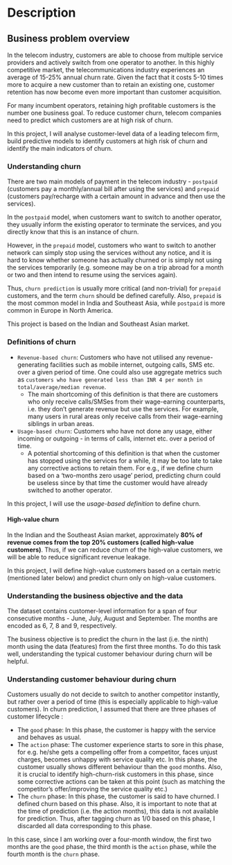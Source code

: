 # Description

## Business problem overview
In the telecom industry, customers are able to choose from multiple service providers and actively switch from one operator to another. In this highly competitive market, the telecommunications industry experiences an average of 15-25% annual churn rate. Given the fact that it costs 5-10 times more to acquire a new customer than to retain an existing one, customer retention has now become even more important than customer acquisition.

For many incumbent operators, retaining high profitable customers is the number one business goal. To reduce customer churn, telecom companies need to predict which customers are at high risk of churn.

In this project, I will analyse customer-level data of a leading telecom firm, build predictive models to identify customers at high risk of churn and identify the main indicators of churn.

### Understanding churn

There are two main models of payment in the telecom industry - `postpaid` (customers pay a monthly/annual bill after using the services) and `prepaid` (customers pay/recharge with a certain amount in advance and then use the services).

In the `postpaid` model, when customers want to switch to another operator, they usually inform the existing operator to terminate the services, and you directly know that this is an instance of churn.

However, in the `prepaid` model, customers who want to switch to another network can simply stop using the services without any notice, and it is hard to know whether someone has actually churned or is simply not using the services temporarily (e.g. someone may be on a trip abroad for a month or two and then intend to resume using the services again).

Thus, `churn prediction` is usually more critical (and non-trivial) for `prepaid` customers, and the term `churn` should be defined carefully.  Also, `prepaid` is the most common model in India and Southeast Asia, while `postpaid` is more common in Europe in North America.

This project is based on the Indian and Southeast Asian market.

### Definitions of churn

- `Revenue-based churn`: Customers who have not utilised any revenue-generating facilities such as mobile internet, outgoing calls, SMS etc. over a given period of time. One could also use aggregate metrics such as `customers who have generated less than INR 4 per month in total/average/median revenue`.
  - The main shortcoming of this definition is that there are customers who only receive calls/SMSes from their wage-earning counterparts, i.e. they don’t generate revenue but use the services. For example, many users in rural areas only receive calls from their wage-earning siblings in urban areas.
- `Usage-based churn`: Customers who have not done any usage, either incoming or outgoing - in terms of calls, internet etc. over a period of time.
  - A potential shortcoming of this definition is that when the customer has stopped using the services for a while, it may be too late to take any corrective actions to retain them. For e.g., if we define churn based on a ‘two-months zero usage’ period, predicting churn could be useless since by that time the customer would have already switched to another operator.

In this project, I will use the *usage-based definition* to define churn.

#### High-value churn

In the Indian and the Southeast Asian market, approximately **80% of revenue comes from the top 20% customers (called high-value customers)**. Thus, if we can reduce churn of the high-value customers, we will be able to reduce significant revenue leakage.

In this project, I will define high-value customers based on a certain metric (mentioned later below) and predict churn only on high-value customers.

### Understanding the business objective and the data

The dataset contains customer-level information for a span of four consecutive months - June, July, August and September. The months are encoded as 6, 7, 8 and 9, respectively. 

The business objective is to predict the churn in the last (i.e. the ninth) month using the data (features) from the first three months. To do this task well, understanding the typical customer behaviour during churn will be helpful.

### Understanding customer behaviour during churn

Customers usually do not decide to switch to another competitor instantly, but rather over a period of time (this is especially applicable to high-value customers). In churn prediction, I assumed that there are three phases of customer lifecycle :
- The `good` phase: In this phase, the customer is happy with the service and behaves as usual.
- The `action` phase: The customer experience starts to sore in this phase, for e.g. he/she gets a compelling offer from a  competitor, faces unjust charges, becomes unhappy with service quality etc. In this phase, the customer usually shows different behaviour than the `good` months. Also, it is crucial to identify high-churn-risk customers in this phase, since some corrective actions can be taken at this point (such as matching the competitor’s offer/improving the service quality etc.)
- The `churn` phase: In this phase, the customer is said to have churned. I defined churn based on this phase. Also, it is important to note that at the time of prediction (i.e. the action months), this data is not available for prediction. Thus, after tagging churn as 1/0 based on this phase, I discarded all data corresponding to this phase.

In this case, since I am working over a four-month window, the first two months are the `good` phase, the third month is the `action` phase, while the fourth month is the `churn` phase.
